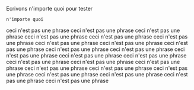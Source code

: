 Ecrivons n'importe quoi pour tester

`n'importe quoi`

ceci n'est pas une phrase
ceci n'est pas une phrase
ceci n'est pas une phrase
ceci n'est pas une phrase
ceci n'est pas une phrase
ceci n'est pas une phrase
ceci n'est pas une phrase
ceci n'est pas une phrase
ceci n'est pas une phrase
ceci n'est pas une phrase
ceci n'est pas une phrase
ceci n'est pas une phrase
ceci n'est pas une phrase
ceci n'est pas une phrase
ceci n'est pas une phrase
ceci n'est pas une phrase
ceci n'est pas une phrase
ceci n'est pas une phrase
ceci n'est pas une phrase
ceci n'est pas une phrase
ceci n'est pas une phrase
ceci n'est pas une phrase
ceci n'est pas une phrase
ceci n'est pas une phrase
